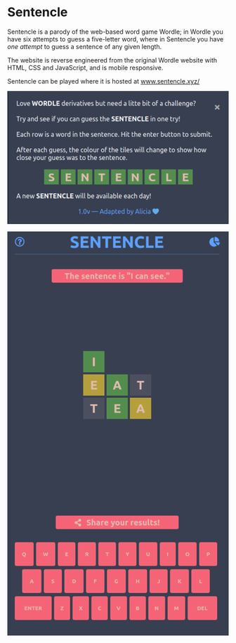 # Sentencle

Sentencle is a parody of the web-based word game Wordle; in Wordle you have six attempts to guess a five-letter word, where in Sentencle you have *one attempt* to guess a sentence of any given length.

The website is reverse engineered from the original Wordle website with HTML, CSS and JavaScript, and is mobile responsive.

Sentencle can be played where it is hosted at www.sentencle.xyz/

![Sentencle splash text](image_previews/splashdialog.png?raw=true)

![Sentencle website preview](image_previews/sentencle.png?raw=true)
